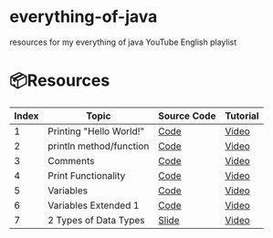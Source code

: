 # everything-of-java

resources for my everything of java YouTube English playlist

# 📦Resources

| Index | Topic                   | Source Code                                                                | Tutorial                              |
| ----- | ----------------------- | -------------------------------------------------------------------------- | ------------------------------------- |
| 1     | Printing "Hello World!" | [Code](./Hello_World/Main.java)                                            | [Video](https://youtu.be/U__ljdoYDYY) |
| 2     | println method/function | [Code](./Print_Statement_println/Main.java)                                | [Video](https://youtu.be/_jfnI7yyaPo) |
| 3     | Comments                | [Code](./Comments/Main.java)                                               | [Video](https://youtu.be/ki1oVqJTgyA) |
| 4     | Print Functionality     | [Code](./Print_Statement_print/Main.java)                                  | [Video](https://youtu.be/MCKBTOdzN_s) |
| 5     | Variables               | [Code](./Variables/Main.java)                                              | [Video](https://youtu.be/3qyNVMTvseo) |
| 6     | Variables Extended 1    | [Code](./Variables_Extended_1/Main.java)                                   | [Video](https://youtu.be/tqkyOGQdXss) |
| 7     | 2 Types of Data Types   | [Slide](./2Types_DataTypes/2%20Types%20of%20Data%20Types%20in%20Java.pptx) | [Video](https://youtu.be/OGpY0iZ4pvA) |
